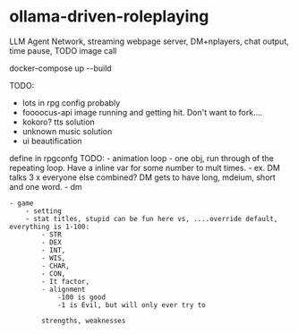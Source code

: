 # ollama-driven-roleplaying
LLM Agent Network, streaming webpage server, DM+nplayers, chat output, time pause, TODO image call

docker-compose up --build

TODO: 
- lots in rpg config probably 
- foooocus-api image running and getting hit. Don't want to fork....
- kokoro? tts solution
- unknown music solution
- ui beautification

define in rpgconfg TODO:
    - animation loop
        - one obj, run through of the repeating loop. Have a inline var for some number to mult times. 
        - ex. DM talks 3 x everyone else combined? DM gets to have long, mdeium, short and one word.
    - dm

    - game
        - setting
        - stat titles, stupid can be fun here vs, ....override default, everything is 1-100: 
            - STR
            - DEX 
            - INT, 
            - WIS, 
            - CHAR, 
            - CON, 
            - It factor, 
            - alignment
                -100 is good
                -1 is Evil, but will only ever try to
                
            strengths, weaknesses 
